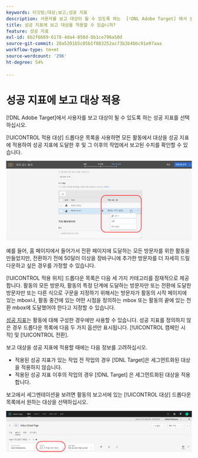 ```yaml
---
keywords: 타깃팅;대상;보고;성공 지표
description: 사용자를 보고 대상이 될 수 있도록 하는  [!DNL Adobe Target] 에서 성공 지표를 선택하는 방법을 알아봅니다.
title: 성공 지표에 보고 대상을 적용할 수 있습니까?
feature: 성공 지표
exl-id: 6b2f6669-6178-4da4-850d-8b1ce796a50d
source-git-commit: 20a5201b5c05b1f083252ac73b3b4bbc91e97aaa
workflow-type: tm+mt
source-wordcount: '296'
ht-degree: 54%

---
```


# 성공 지표에 보고 대상 적용

[!DNL Adobe Target]에서 사용자를 보고 대상이 될 수 있도록 하는 성공 지표를 선택하십시오.

[!UICONTROL 적용 대상] 드롭다운 목록을 사용하면 모든 활동에서 대상을 성공 지표에 적용하여 성공 지표에 도달한 후 및 그 이후의 작업에서 보고된 수치를 확인할 수 있습니다.

![](assets/success_metric.png)

예를 들어, 홈 페이지에서 들어가서 전환 페이지에 도달하는 모든 방문자를 위한 활동을 만들었지만, 전환하기 전에 50달러 이상을 장바구니에 추가한 방문자를 더 자세히 드릴다운하고 싶은 경우를 가정할 수 있습니다.

[!UICONTROL 적용 위치] 드롭다운 목록은 다음 세 가지 카테고리를 잠재적으로 제공합니다. 활동의 모든 방문자, 활동의 특정 단계에 도달하는 방문자만 또는 전환에 도달한 방문자만 또는 다른 식으로 구문을 지정하기 위해서는 방문자가 활동의 시작 페이지에 있는 mbox나, 활동 중간에 있는 어떤 시점을 정의하는 mbox 또는 활동의 끝에 있는 전환 mbox에 도달했어야 한다고 지정할 수 있습니다.

[성공 지표](/help/c-activities/r-success-metrics/success-metrics.md#reference_D011575C85DA48E989A244593D9B9924)는 활동에 대해 구성한 경우에만 사용할 수 있습니다. 성공 지표를 정의하지 않은 경우 드롭다운 목록에 다음 두 가지 옵션만 표시됩니다. [!UICONTROL 캠페인 시작] 및 [!UICONTROL 전환].

보고 대상을 성공 지표에 적용할 때에는 다음 정보를 고려하십시오.

* 적용된 성공 지표가 있는 작업 전 작업의 경우 [!DNL Target]은 세그먼트화된 대상을 적용하지 않습니다.
* 적용된 성공 지표 이후의 작업의 경우 [!DNL Target] 은 세그먼트화된 대상을 적용합니다.

보고에서 세그멘테이션을 보려면 활동의 보고서에 있는 [!UICONTROL 대상] 드롭다운 목록에서 원하는 대상을 선택하십시오.

![](assets/reporting_audience_dropdown.png)
